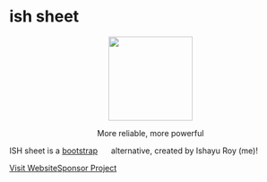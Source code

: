 # ish sheet
<div align="center">
<img src="https://github.com/ishayu-c/ish-sheet/blob/main/favicon.png?raw=true" width="150" height="150">
  <p>More reliable, more powerful</p>
  </div>

<p>ISH sheet is a <a href="https://github.com/twbs/bootstrap" style="margin-right:20px;">bootstrap</a> alternative, created by Ishayu Roy (me)!</p><a href="https://ish-sheet.ishacker.repl.co">Visit Website</a><a href="https://opencollective.com/ish-sheet" display="inline">Sponsor Project</a>
